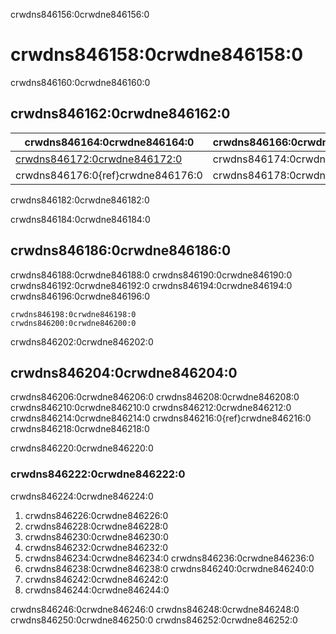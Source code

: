 crwdns846156:0crwdne846156:0
# crwdns846158:0crwdne846158:0

crwdns846160:0crwdne846160:0
## crwdns846162:0crwdne846162:0

| crwdns846164:0crwdne846164:0                                 | crwdns846166:0crwdne846166:0 | crwdns846168:0crwdne846168:0 |
| ------------------------------------------------------------ | ---------------------------- | ---------------------------- |
| [crwdns846172:0crwdne846172:0](crwdns846170:0crwdne846170:0) | crwdns846174:0crwdne846174:0 |                              |
| crwdns846176:0{ref}crwdne846176:0                            | crwdns846178:0crwdne846178:0 | crwdns846180:0crwdne846180:0 |

crwdns846182:0crwdne846182:0

crwdns846184:0crwdne846184:0
## crwdns846186:0crwdne846186:0

crwdns846188:0crwdne846188:0  crwdns846190:0crwdne846190:0  crwdns846192:0crwdne846192:0  crwdns846194:0crwdne846194:0  crwdns846196:0crwdne846196:0

```{figure} ../figures/make-research-dag.png
crwdns846198:0crwdne846198:0
crwdns846200:0crwdne846200:0
```

crwdns846202:0crwdne846202:0
## crwdns846204:0crwdne846204:0

crwdns846206:0crwdne846206:0 crwdns846208:0crwdne846208:0 crwdns846210:0crwdne846210:0  crwdns846212:0crwdne846212:0  crwdns846214:0crwdne846214:0 crwdns846216:0{ref}crwdne846216:0 crwdns846218:0crwdne846218:0

crwdns846220:0crwdne846220:0
### crwdns846222:0crwdne846222:0

crwdns846224:0crwdne846224:0

1. crwdns846226:0crwdne846226:0
1. crwdns846228:0crwdne846228:0
1. crwdns846230:0crwdne846230:0
1. crwdns846232:0crwdne846232:0
1. crwdns846234:0crwdne846234:0 crwdns846236:0crwdne846236:0
1. crwdns846238:0crwdne846238:0 crwdns846240:0crwdne846240:0
1. crwdns846242:0crwdne846242:0
1. crwdns846244:0crwdne846244:0

crwdns846246:0crwdne846246:0 crwdns846248:0crwdne846248:0 crwdns846250:0crwdne846250:0 crwdns846252:0crwdne846252:0
